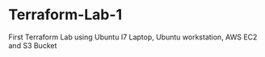 # Terraform-Lab-1
First Terraform Lab using Ubuntu I7 Laptop, Ubuntu workstation, AWS EC2 and S3 Bucket
